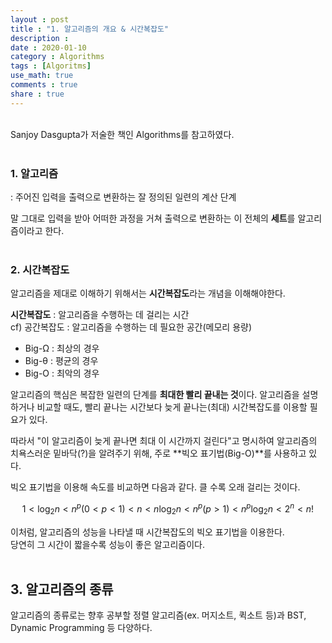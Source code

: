 ```yaml
---
layout : post
title : "1. 알고리즘의 개요 & 시간복잡도"
description :
date : 2020-01-10
category : Algorithms
tags : [Algoritms]
use_math: true
comments : true
share : true
---
```


<br/>
Sanjoy Dasgupta가 저술한 책인 Algorithms를 참고하였다.
<br/>
<br/>

### 1. 알고리즘

: 주어진 입력을 출력으로 변환하는 잘 정의된 일련의 계산 단계

말 그대로 입력을 받아 어떠한 과정을 거쳐 출력으로 변환하는 이 전체의 **세트**를 알고리즘이라고 한다.
<br/>
<br/>

### 2. 시간복잡도

알고리즘을 제대로 이해하기 위해서는 **시간복잡도**라는 개념을 이해해야한다.

**시간복잡도** : 알고리즘을 수행하는 데 걸리는 시간  
cf) 공간복잡도 : 알고리즘을 수행하는 데 필요한 공간(메모리 용량)

- Big-Ω : 최상의 경우
- Big-θ : 평균의 경우
- Big-O : 최악의 경우

알고리즘의 핵심은 복잡한 일련의 단계를 **최대한 빨리 끝내는 것**이다. 알고리즘을 설명하거나 비교할 때도, 빨리 끝나는 시간보다 늦게 끝나는(최대) 시간복잡도를 이용할 필요가 있다.

따라서 "이 알고리즘이 늦게 끝나면 최대 이 시간까지 걸린다"고 명시하여 알고리즘의 치욕스러운 밑바닥(?)을 알려주기 위해, 주로 **빅오 표기법(Big-O)**를 사용하고 있다.

빅오 표기법을 이용해 속도를 비교하면 다음과 같다. 클 수록 오래 걸리는 것이다.

$$
1 < \log_2n < n^p (0 < p < 1 ) < n < n\log_2n < n^p(p>1) < n^p\log_2n < 2^n < n!
$$

이처럼, 알고리즘의 성능을 나타낼 때 시간복잡도의 빅오 표기법을 이용한다.  
당연히 그 시간이 짧을수록 성능이 좋은 알고리즘이다.
<br/>
<br/>

## 3. 알고리즘의 종류

알고리즘의 종류로는 향후 공부할 정렬 알고리즘(ex. 머지소트, 퀵소트 등)과 BST, Dynamic Programming 등 다양하다.